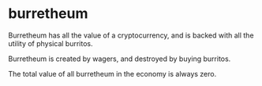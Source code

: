 # burretheum
Burretheum has all the value of a cryptocurrency, and is backed with all the utility of physical burritos.

Burretheum is created by wagers, and destroyed by buying burritos.

The total value of all burretheum in the economy is always zero.
